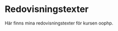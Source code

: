 ---
---
Redovisningstexter
=========================

Här finns mina redovisningstexter för kursen oophp.
